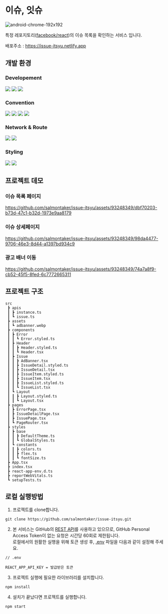 # 이슈, 잇슈

![android-chrome-192x192](https://github.com/salmontaker/issue-itsyu/assets/93248349/ac8664e5-1e65-4625-bc5b-99e090185a07)

특정 레포지토리([facebook/react](https://github.com/facebook/react))의 이슈 목록을 확인하는 서비스 입니다.

배포주소 : https://issue-itsyu.netlify.app

## 개발 환경

### Developement

<img src="https://img.shields.io/badge/Node.js v18 (LTS)-grey?style=for-the-badge&logo=nodedotjs"> <img src="https://img.shields.io/badge/React-61DAFB?style=for-the-badge&logo=React&logoColor=white"/> <img src="https://img.shields.io/badge/TypeScript-3178C6?style=for-the-badge&logo=TypeScript&logoColor=white"/>

### Convention

<img src="https://img.shields.io/badge/husky-brown?style=for-the-badge&logo=npm"> <img src="https://img.shields.io/badge/lint staged-white?style=for-the-badge&logo=npm"> <img src="https://img.shields.io/badge/ESLint-4B32C3?style=for-the-badge&logo=eslint"> <img src="https://img.shields.io/badge/Prettier-F7B93E?style=for-the-badge&logo=prettier&logoColor=white">

### Network & Route

<img src="https://img.shields.io/badge/React Router-CA4245?style=for-the-badge&logo=React Router&logoColor=white"> <img src="https://img.shields.io/badge/Axios-5A29E4?style=for-the-badge&logo=Axios&logoColor=white"/>

### Styling

<img src="https://img.shields.io/badge/styled component-DB7093?style=for-the-badge&logo=styled-components&logoColor=white"/> <img src="https://img.shields.io/badge/react markdown-brown?style=for-the-badge&logo=npm">

## 프로젝트 데모

### 이슈 목록 페이지

https://github.com/salmontaker/issue-itsyu/assets/93248349/dbf70203-b73d-47c1-b32d-1973e9aa8179

### 이슈 상세페이지

https://github.com/salmontaker/issue-itsyu/assets/93248349/98da4477-9706-46e3-8d44-a1397bd934c9

### 광고 배너 이동

https://github.com/salmontaker/issue-itsyu/assets/93248349/74a7a8f9-cb52-45f5-8fed-6c7772665311

## 프로젝트 구조

```
src
 ┣ apis
 ┃ ┣ instance.ts
 ┃ ┗ issue.ts
 ┣ assets
 ┃ ┗ adbanner.webp
 ┣ components
 ┃ ┣ Error
 ┃ ┃ ┗ Error.styled.ts
 ┃ ┣ Header
 ┃ ┃ ┣ Header.styled.ts
 ┃ ┃ ┗ Header.tsx
 ┃ ┣ Issue
 ┃ ┃ ┣ AdBanner.tsx
 ┃ ┃ ┣ IssueDetail.styled.ts
 ┃ ┃ ┣ IssueDetail.tsx
 ┃ ┃ ┣ IssueItem.styled.ts
 ┃ ┃ ┣ IssueItem.tsx
 ┃ ┃ ┣ IssueList.styled.ts
 ┃ ┃ ┗ IssueList.tsx
 ┃ ┗ Layout
 ┃ ┃ ┣ Layout.styled.ts
 ┃ ┃ ┗ Layout.tsx
 ┣ pages
 ┃ ┣ ErrorPage.tsx
 ┃ ┣ IssueDetailPage.tsx
 ┃ ┣ IssuePage.tsx
 ┃ ┗ PageRouter.tsx
 ┣ styles
 ┃ ┣ base
 ┃ ┃ ┣ DefaultTheme.ts
 ┃ ┃ ┗ GlobalStyles.ts
 ┃ ┗ constants
 ┃ ┃ ┣ colors.ts
 ┃ ┃ ┣ flex.ts
 ┃ ┃ ┗ fontSize.ts
 ┣ App.tsx
 ┣ index.tsx
 ┣ react-app-env.d.ts
 ┣ reportWebVitals.ts
 ┗ setupTests.ts
```

## 로컬 실행방법

1. 프로젝트를 clone합니다.

```
git clone https://github.com/salmontaker/issue-itsyu.git
```

2. 본 서비스는 GitHub의 [REST API](https://docs.github.com/en/rest/issues/issues)를 사용하고 있으므로, GitHub Personal Access Token이 없는 요청은 시간당 60회로 제한됩니다.<br>로컬에서의 원활한 실행을 위해 토큰 생성 후, [.env](https://github.com/salmontaker/issue-itsyu/blob/main/.env) 파일을 다음과 같이 설정해 주세요.

```
// .env

REACT_APP_API_KEY = 발급받은 토큰
```

3. 프로젝트 실행에 필요한 라이브러리를 설치합니다.

```
npm install
```

4. 설치가 끝났다면 프로젝트를 실행합니다.

```
npm start
```

